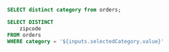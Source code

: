 ```sql root
SELECT distinct category from orders;
```

<ButtonGroup data={root} value=category name="selectedCategory" />

```sql category_zipcodes
SELECT DISTINCT 
    zipcode
FROM orders
WHERE category = '${inputs.selectedCategory.value}'
```


<Dropdown data={category_zipcodes} value=zipcode name=selectedZipcode />